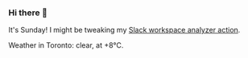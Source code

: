 ### Hi there :wave:

It's Sunday! I might be tweaking my [Slack workspace analyzer action](https://github.com/bewuethr/slack-analyzer).

Weather in Toronto: clear, at +8°C.
